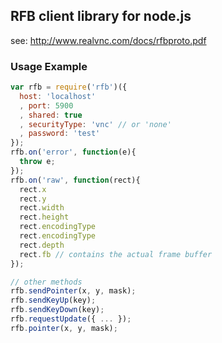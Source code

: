 ## RFB client library for node.js

see: http://www.realvnc.com/docs/rfbproto.pdf

### Usage Example

````js
var rfb = require('rfb')({
  host: 'localhost'
  , port: 5900
  , shared: true
  , securityType: 'vnc' // or 'none'
  , password: 'test'
});
rfb.on('error', function(e){
  throw e;
});
rfb.on('raw', function(rect){
  rect.x
  rect.y
  rect.width
  rect.height
  rect.encodingType
  rect.encodingType
  rect.depth
  rect.fb // contains the actual frame buffer
});

// other methods
rfb.sendPointer(x, y, mask);
rfb.sendKeyUp(key);
rfb.sendKeyDown(key);
rfb.requestUpdate({ ... });
rfb.pointer(x, y, mask);
````